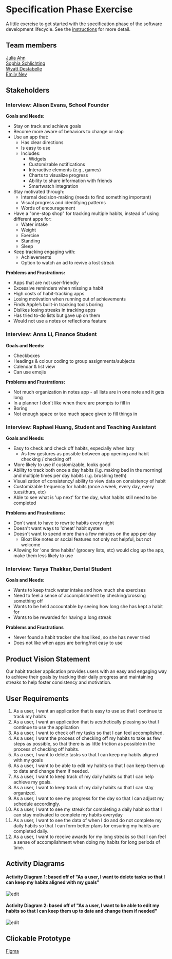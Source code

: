 # Specification Phase Exercise

A little exercise to get started with the specification phase of the software development lifecycle. See the [instructions](instructions.md) for more detail.

## Team members

[Julia Ahn](https://github.com/juliaahn)<br/>
[Sophia Schlichting](https://github.com/schlichtings)<br/>
[Wyatt Destabelle](https://github.com/Wyatt-Destabelle)<br/>
[Emily Ney](https://github.com/EmilyNey)<br/>

## Stakeholders

### Interview: Alison Evans, School Founder

**Goals and Needs:**<br/>

- Stay on track and achieve goals
- Become more aware of behaviors to change or stop
- Use an app that:
  - Has clear directions
  - Is easy to use
  - Includes:
    - Widgets
    - Customizable notifications
    - Interactive elements (e.g., games)
    - Charts to visualize progress
    - Ability to share information with friends
    - Smartwatch integration
- Stay motivated through:
  - Internal decision-making (needs to find something important)
  - Visual progress and identifying patterns
  - Words of encouragement
- Have a "one-stop shop" for tracking multiple habits, instead of using different apps for:
  - Water intake
  - Weight
  - Exercise
  - Standing
  - Sleep
- Keep tracking engaging with:
  - Achievements
  - Option to watch an ad to revive a lost streak

**Problems and Frustrations:**<br/>

- Apps that are not user-friendly
- Excessive reminders when missing a habit
- High costs of habit-tracking apps
- Losing motivation when running out of achievements
- Finds Apple’s built-in tracking tools boring
- Dislikes losing streaks in tracking apps
- Has tried to-do lists but gave up on them
- Would not use a notes or reflections feature

### Interview: Anna Li, Finance Student

**Goals and Needs:**<br/>

- Checkboxes
- Headings & colour coding to group assignments/subjects
- Calendar & list view
- Can use emojis

**Problems and Frustrations:**<br/>

- Not much organization in notes app - all lists are in one note and it gets long
- In a planner I don't like when there are prompts to fill in
- Boring
- Not enough space or too much space given to fill things in

### Interview: Raphael Huang, Student and Teaching Assistant

**Goals and Needs:**<br/>

- Easy to check and check off habits, especially when lazy
  - As few gestures as possible between app opening and habit checking / checking off
- More likely to use if customizable, looks good
- Ability to track both once a day habits (i.g. making bed in the morning) and multiple times per day habits (i.g. brushing teeth)
- Visualization of consistency/ ability to view data on consistency of habit
- Customizable frequency for habits (once a week, every day, every tues/thurs, etc)
- Able to see what is 'up next' for the day, what habits still need to be completed

**Problems and Frustrations:**<br/>

- Don't want to have to rewrite habits every night
- Doesn't want ways to 'cheat' habit system
- Doesn't want to spend more than a few minutes on the app per day
  - Bloat like notes or social features not only not helpful, but not welcome
- Allowing for 'one time habits' (grocery lists, etc) would clog up the app, make them less likely to use

### Interview: Tanya Thakkar, Dental Student

**Goals and Needs:**<br/>

- Wants to keep track water intake and how much she exercises
- Need to feel a sense of accomplishment by checking/crossing something off
- Wants to be held accountable by seeing how long she has kept a habit for
- Wants to be rewarded for having a long streak

**Problems and Frustrations**<br/>

- Never found a habit tracker she has liked, so she has never tried
- Does not like when apps are boring/not easy to use

## Product Vision Statement

Our habit tracker application provides users with an easy and engaging way to achieve their goals by tracking their daily progress and maintaining streaks to help foster consistency and motivation.

## User Requirements

1. As a user, I want an application that is easy to use so that I continue to track my habits
2. As a user, I want an application that is aesthetically pleasing so that I continue to use the application
3. As a user, I want to check off my tasks so that I can feel accomplished.
4. As a user, I want the process of checking off my habits to take as few steps as possible, so that there is as little friction as possible in the process of checking off habits.
5. As a user, I want to delete tasks so that I can keep my habits aligned with my goals
6. As a user, I want to be able to edit my habits so that I can keep them up to date and change them if needed.
7. As a user, I want to keep track of my daily habits so that I can help achieve my goals.
8. As a user, I want to keep track of my daily habits so that I can stay organized.
9. As a user, I want to see my progress for the day so that I can adjust my schedule accordingly.
10. As a user, I want to see my streak for completing a daily habit so that I can stay motivated to complete my habits everyday
11. As a user, I want to see the data of when I do and do not complete my daily habits so that I can form better plans for ensuring my habits are completed daily. 
12. As a user, I want to receive awards for my long streaks so that I can feel a sense of accomplishment when doing my habits for long periods of time.

## Activity Diagrams

#### Activity Diagram 1: based off of "As a user, I want to delete tasks so that I can keep my habits aligned with my goals"

![edit](deleteDiagram.jpeg)

#### Activity Diagram 2: based off of "As a user, I want to be able to edit my habits so that I can keep them up to date and change them if needed"

![edit](editHabit.png)

## Clickable Prototype

[Figma](https://www.figma.com/proto/H70Jf8Pc0ZHEpe3BMvZBvR/SJWE_Project1?node-id=5-4&p=f&t=PqaqD7dXsvcv8S3t-1&scaling=scale-down&content-scaling=fixed&page-id=0%3A1&starting-point-node-id=5%3A4&show-proto-sidebar=1)
